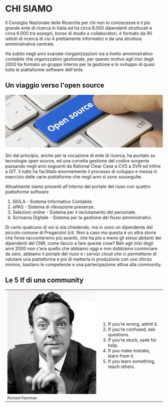 <!--s-->
# CHI SIAMO
Il Consiglio Nazionale delle Ricerche per chi non lo conoscesse è il più grande ente di ricerca in Italia ed ha circa 8.000 dipendenti strutturati e circa 6.000 tra assegni, borse di studio e collaboratori, è formato da 90 istituti di ricerca di cui 4 prettamente informatici e da una struttura amministrativa centrale.<!-- .element: class="text-justify" --> 

Ha subito negli anni svariate riorganizzazioni sia a livello amministrativo contabile che organizzativo gestionale, per questo motivo agli inizi degli 2000 ha formato un gruppo interno per la gestione e lo sviluppo di quasi tutte le piattaforme software dell'ente.<!-- .element: class="text-justify" -->
<!--s-->
## Un viaggio verso l'open source
![Open Source](img/open-source.jpg)

Sin dal principio, anche per la vocazione di ente di ricerca, ha puntato su tecnologie open source,  ed una corretta gestione del codice sorgente passando negli anni seguenti da Rational Clear Case a CVS a SVN ed infine a GIT. Il tutto ha facilitato enormemente il processo di sviluppo e messa in esercizio delle varie piattaforme che negli anni si sono susseguite.<!-- .element: class="text-justify" -->
<!--s-->
Attualmente siamo presenti all'interno del portale del riuso con quattro piattaforme software:
1. SIGLA - Sistema Informativo Contabile.
2. ePAS - Sistema di rilevazione presenze.
3. Selezioni online - Sistema per il reclutamento del personale.
4. Scrivania Digitale - Sistema per la gestione dei flussi amministrativi.
<!--s-->
Di certo qualcuno di voi si sta chiedendo, ma io sono un dipendente del piccolo comune di Preganziol (cit. Non a caso ma questa è un altra storia che forse racconteremo più avanti), che ha più  o meno gli stessi abitanti dei dipendenti del CNR, come faccio a fare queste cose? Beh agli inizi degli anni 2000 non c'era quello che abbiamo oggi e non dobbiamo cominciare da zero, abbiamo il portale del riuso e i servizi cloud che ci permettono di valutare una piattaforma e poi di metterla in produzione con uno sforzo minimo, bastano le competenze e una partecipazione attiva alla community.
<!--s-->
## Le 5 If di una community
<table>
<tr>
  <td><img src="img/feynman.jpg"><small>Richard Feynman</small></td>  
  <td>
    <ol>
      <li>If you're wrong, admit it.</li><!-- .element: class="fragment" data-fragment-index="0" -->
      <li>If you're confused, ask questions.</li><!-- .element: class="fragment" data-fragment-index="1" -->
      <li>If you're stuck, seek for help.</li><!-- .element: class="fragment" data-fragment-index="2" -->
      <li>If you make mistake, learn from it.</li><!-- .element: class="fragment" data-fragment-index="3" -->
      <li>If you learn something, teach others.</li><!-- .element: class="fragment" data-fragment-index="4" -->
    </ol>      
  </td>
</tr>
</table>
